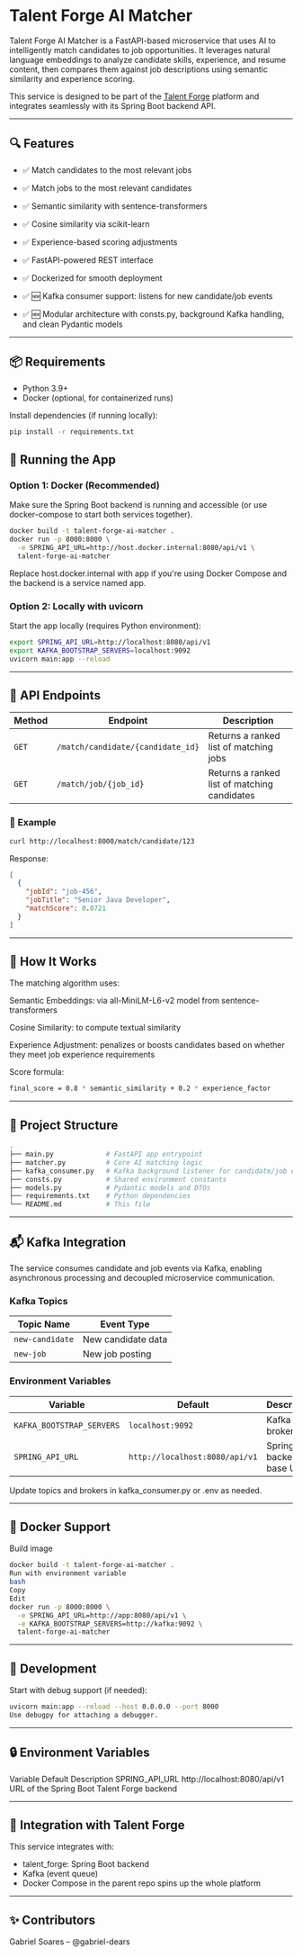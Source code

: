 # Talent Forge AI Matcher

Talent Forge AI Matcher is a FastAPI-based microservice that uses AI to intelligently match candidates to job opportunities. It leverages natural language embeddings to analyze candidate skills, experience, and resume content, then compares them against job descriptions using semantic similarity and experience scoring.

This service is designed to be part of the [Talent Forge](https://github.com/gabriel-dears/talent_forge) platform and integrates seamlessly with its Spring Boot backend API.

---

## 🔍 Features

- ✅ Match candidates to the most relevant jobs

- ✅ Match jobs to the most relevant candidates

- ✅ Semantic similarity with sentence-transformers

- ✅ Cosine similarity via scikit-learn

- ✅ Experience-based scoring adjustments

- ✅ FastAPI-powered REST interface

- ✅ Dockerized for smooth deployment

- ✅ 🆕 Kafka consumer support: listens for new candidate/job events

- ✅ 🆕 Modular architecture with consts.py, background Kafka handling, and clean Pydantic models



---

## 📦 Requirements

- Python 3.9+
- Docker (optional, for containerized runs)

Install dependencies (if running locally):

```bash
pip install -r requirements.txt
```

## 🚀 Running the App

### Option 1: Docker (Recommended)

Make sure the Spring Boot backend is running and accessible (or use docker-compose to start both services together).

```bash
docker build -t talent-forge-ai-matcher .
docker run -p 8000:8000 \
  -e SPRING_API_URL=http://host.docker.internal:8080/api/v1 \
  talent-forge-ai-matcher
```
Replace host.docker.internal with app if you're using Docker Compose and the backend is a service named app.

### Option 2: Locally with uvicorn

Start the app locally (requires Python environment):

```bash
export SPRING_API_URL=http://localhost:8080/api/v1
export KAFKA_BOOTSTRAP_SERVERS=localhost:9092
uvicorn main:app --reload
```

---

## 🔗 API Endpoints

| Method | Endpoint                          | Description                                  |
| ------ | --------------------------------- | -------------------------------------------- |
| `GET`  | `/match/candidate/{candidate_id}` | Returns a ranked list of matching jobs       |
| `GET`  | `/match/job/{job_id}`             | Returns a ranked list of matching candidates |

### 📘 Example
```bash
curl http://localhost:8000/match/candidate/123
```

Response:

```json
[
  {
    "jobId": "job-456",
    "jobTitle": "Senior Java Developer",
    "matchScore": 0.8721
  }
]
```

---

## 🧠 How It Works

The matching algorithm uses:

Semantic Embeddings: via all-MiniLM-L6-v2 model from sentence-transformers

Cosine Similarity: to compute textual similarity

Experience Adjustment: penalizes or boosts candidates based on whether they meet job experience requirements

Score formula:

```bash
final_score = 0.8 * semantic_similarity + 0.2 * experience_factor
```

---

## 📁 Project Structure

```bash
.
├── main.py             # FastAPI app entrypoint
├── matcher.py          # Core AI matching logic
├── kafka_consumer.py   # Kafka background listener for candidate/job events
├── consts.py           # Shared environment constants
├── models.py           # Pydantic models and DTOs
├── requirements.txt    # Python dependencies
└── README.md           # This file
```

---

## 📬 Kafka Integration

The service consumes candidate and job events via Kafka, enabling asynchronous processing and decoupled microservice communication.

### Kafka Topics

| Topic Name      | Event Type         |
| --------------- | ------------------ |
| `new-candidate` | New candidate data |
| `new-job`       | New job posting    |

### Environment Variables

| Variable                  | Default                        | Description                  |
| ------------------------- | ------------------------------ | ---------------------------- |
| `KAFKA_BOOTSTRAP_SERVERS` | `localhost:9092`               | Kafka broker host            |
| `SPRING_API_URL`          | `http://localhost:8080/api/v1` | Spring Boot backend base URL |

Update topics and brokers in kafka_consumer.py or .env as needed.

---

## 🐳 Docker Support

Build image

```bash
docker build -t talent-forge-ai-matcher .
Run with environment variable
bash
Copy
Edit
docker run -p 8000:8000 \
  -e SPRING_API_URL=http://app:8080/api/v1 \
  -e KAFKA_BOOTSTRAP_SERVERS=http://kafka:9092 \
  talent-forge-ai-matcher
```

---

## 🧪 Development

Start with debug support (if needed):

```bash
uvicorn main:app --reload --host 0.0.0.0 --port 8000
Use debugpy for attaching a debugger.
```
---

## 🔒 Environment Variables

Variable	Default	Description
SPRING_API_URL	http://localhost:8080/api/v1	URL of the Spring Boot Talent Forge backend

---

## 🤝 Integration with Talent Forge

This service integrates with:

- talent_forge: Spring Boot backend
- Kafka (event queue)
- Docker Compose in the parent repo spins up the whole platform

---

## ✨ Contributors

Gabriel Soares – @gabriel-dears